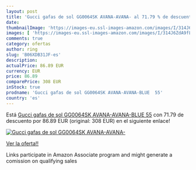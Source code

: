 ```yaml
---
layout: post
title: 'Gucci gafas de sol GG0064SK AVANA-AVANA- al 71.79 % de descuento'
date: 
thumbnailImage: 'https://images-eu.ssl-images-amazon.com/images/I/314J6ZdA9fL._SL200_.jpg'
images: [ 'https://images-eu.ssl-images-amazon.com/images/I/314J6ZdA9fL._SL200_.jpg' ]
comments: true
category: ofertas
author: ring
slug: 'B06XDB31JF-es'
description:
actualPrice: 86.89 EUR
currency: EUR
price: 86.89
comparePrice: 308 EUR
inStock: true
prodname: 'Gucci gafas de sol GG0064SK AVANA-AVANA-BLUE  55'
country: 'es'
---
```


Está [Gucci gafas de sol GG0064SK AVANA-AVANA-BLUE  55](https://www.amazon.es/dp/B06XDB31JF/?tag=tolees-21) con 71.79 de descuento por 86.89 EUR (original: 308 EUR) en el siguiente enlace!

[![Gucci gafas de sol GG0064SK AVANA-AVANA-](https://images-eu.ssl-images-amazon.com/images/I/314J6ZdA9fL._SL200_.jpg)](https://www.amazon.es/dp/B06XDB31JF/?tag=tolees-21)

[Ver la oferta!!](https://www.amazon.es/dp/B06XDB31JF/?tag=tolees-21)

Links participate in Amazon Associate program and might generate a comission on qualifying sales


